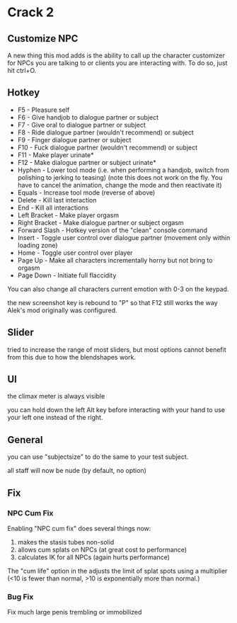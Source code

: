 # Crack 2

## Customize NPC

A new thing this mod adds is the ability to call up the character customizer for NPCs you are talking to or clients you are interacting with. To do so, just hit ctrl+O.

## Hotkey

 - F5 - Pleasure self
 - F6 - Give handjob to dialogue partner or subject
 - F7 - Give oral to dialogue partner or subject
 - F8 - Ride dialogue partner (wouldn't recommend) or subject
 - F9 - Finger dialogue partner or subject
 - F10 - Fuck dialogue partner (wouldn't recommend) or subject
 - F11 - Make player urinate*
 - F12 - Make dialogue partner or subject urinate*
 - Hyphen - Lower tool mode (i.e. when performing a handjob, switch from polishing to jerking to teasing) (note this does not work on the fly. You have to cancel the animation, change the mode and then reactivate it)
 - Equals - Increase tool mode (reverse of above)
 - Delete - Kill last interaction
 - End - Kill all interactions
 - Left Bracket - Make player orgasm
 - Right Bracket - Make dialogue partner or subject orgasm
 - Forward Slash - Hotkey version of the "clean" console command
 - Insert - Toggle user control over dialogue partner (movement only within loading zone)
 - Home - Toggle user control over player
 - Page Up - Make all characters incrementally horny but not bring to orgasm
 - Page Down - Initiate full flaccidity

You can also change all characters current emotion with 0-3 on the keypad.

the new screenshot key is rebound to "P" so that F12 still works the way Alek's mod originally was configured.

## Slider

tried to increase the range of most sliders, but most options cannot benefit from this due to how the blendshapes work.

## UI

the climax meter is always visible

you can hold down the left Alt key before interacting with your hand to use your left one instead of the right.

## General

you can use "subjectsize" to do the same to your test subject.

all staff will now be nude (by default, no option)

## Fix

### NPC Cum Fix

Enabling "NPC cum fix" does several things now:
1) makes the stasis tubes non-solid
2) allows cum splats on NPCs (at great cost to performance)
3) calculates IK for all NPCs (again hurts performance)

The "cum life" option in the adjusts the limit of splat spots using a multiplier (<10 is fewer than normal, >10 is exponentially more than normal.)

### Bug Fix

Fix much large penis trembling or immobilized